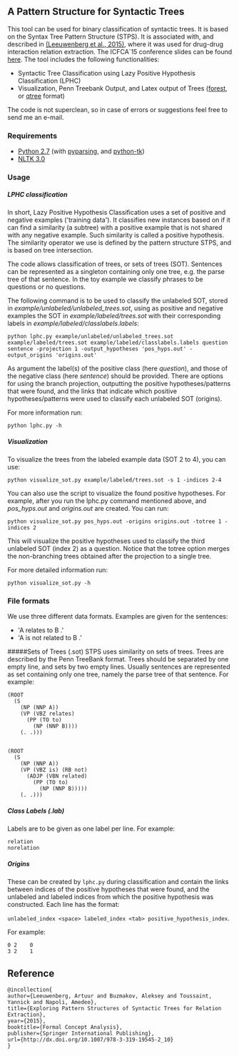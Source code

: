## A Pattern Structure for Syntactic Trees

This tool can be used for binary classification of syntactic trees. It is based on the Syntax Tree Pattern Structure (STPS). It is associated with, and described in [(Leeuwenberg et al., 2015)](http://link.springer.com/chapter/10.1007%2F978-3-319-19545-2_10), where it was used for drug-drug interaction relation extraction. The ICFCA`15 conference slides can be found [here](https://github.com/tuur/STPS/raw/master/slides.pdf).
The tool includes the following functionalities:

* Syntactic Tree Classification using Lazy Positive Hypothesis Classification (LPHC)
* Visualization, Penn Treebank Output, and Latex output of Trees ([forest](https://www.ctan.org/pkg/forest?lang=en), or [qtree](https://www.ctan.org/pkg/qtree?lang=en) format)

<!--It will hopefully soon also include:
* Tree simplifications
* Extraction of Class-characteristic Tree Patterns
* Tree Classification based on Extracted Patterns -->

The code is not superclean, so in case of errors or suggestions feel free to send me an e-mail.

### Requirements
* [Python 2.7](https://www.python.org/download/releases/2.7/) (with [pyparsing](http://pyparsing.wikispaces.com/Download+and+Installation), and [python-tk](http://tkinter.unpythonic.net/wiki/How_to_install_Tkinter))
* [NLTK 3.0](http://www.nltk.org/)

### Usage

##### LPHC classification
In short, Lazy Positive Hypothesis Classification uses a set of positive and negative examples ('training data'). It classifies new instances based on if it can find a similarity (a subtree) with a positive example that is not shared with any negative example. Such similarity is called a positive hypothesis. The similarity operator we use is defined by the pattern structure STPS, and is based on tree intersection.

The code allows classification of trees, or sets of trees (SOT). Sentences can be represented as a singleton containing only one tree, e.g. the parse tree of that sentence. In the toy example we classify phrases to be questions or no questions.

The following command is to be used to classify the unlabeled SOT, stored in *example/unlabeled/unlabeled_trees.sot*, using as positive and negative examples the SOT in *example/labeled/trees.sot* with their corresponding labels in *example/labeled/classlabels.labels*:

```
python lphc.py example/unlabeled/unlabeled_trees.sot example/labeled/trees.sot example/labeled/classlabels.labels question sentence -projection 1 -output_hypotheses 'pos_hyps.out' -output_origins 'origins.out'
```
As argument the label(s) of the positive class (here *question*), and those of the negative class (here *sentence*) should be provided. There are options for using the branch projection, outputting the positive hypotheses/patterns that were found, and the links that indicate which positive hypotheses/patterns were used to classify each unlabeled SOT (origins).

For more information run:

```python lphc.py -h```

##### Visualization

To visualize the trees from the labeled example data (SOT 2 to 4), you can use:

```python visualize_sot.py example/labeled/trees.sot -s 1 -indices 2-4```

You can also use the script to visualize the found positive hypotheses. For example, after you run the lphc.py command mentioned above, and *pos_hyps.out* and *origins.out* are created. You can run:

```
python visualize_sot.py pos_hyps.out -origins origins.out -totree 1 -indices 2
```

This will visualize the positive hypotheses used to classify the third unlabeled SOT (index 2) as a question. Notice that the totree option merges the non-branching trees obtained after the projection to a single tree.

For more detailed information run:

```python visualize_sot.py -h```

### File formats
We use three different data formats. Examples are given for the sentences:
* 'A relates to B .'
* 'A is not related to B .'

#####Sets of Trees (.sot)
STPS uses similarity on sets of trees. Trees are described by the Penn TreeBank format. Trees should be separated by one empty line, and sets by two empty lines. Usually sentences are represented as set containing only one tree, namely the parse tree of that sentence. For example:

```
(ROOT
  (S
    (NP (NNP A))
    (VP (VBZ relates)
      (PP (TO to)
        (NP (NNP B))))
    (. .)))


(ROOT
  (S
    (NP (NNP A))
    (VP (VBZ is) (RB not)
      (ADJP (VBN related)
        (PP (TO to)
          (NP (NNP B)))))
    (. .)))
```

##### Class Labels (.lab)
Labels are to be given as one label per line. For example:
```
relation
norelation
```

##### Origins
These can be created by `lphc.py` during classification and contain the links between indices of the positive hypotheses that were found, and the unlabeled and labeled indices from which the positive hypothesis was constructed. Each line has the format:

```unlabeled_index <space> labeled_index <tab> positive_hypothesis_index```. 

For example:

```
0 2    0
3 2    1
```

## Reference

```
@incollection{
author={Leeuwenberg, Artuur and Buzmakov, Aleksey and Toussaint, Yannick and Napoli, Amedeo},
title={Exploring Pattern Structures of Syntactic Trees for Relation Extraction},
year={2015},
booktitle={Formal Concept Analysis},
publisher={Springer International Publishing},
url={http://dx.doi.org/10.1007/978-3-319-19545-2_10}
}
```


